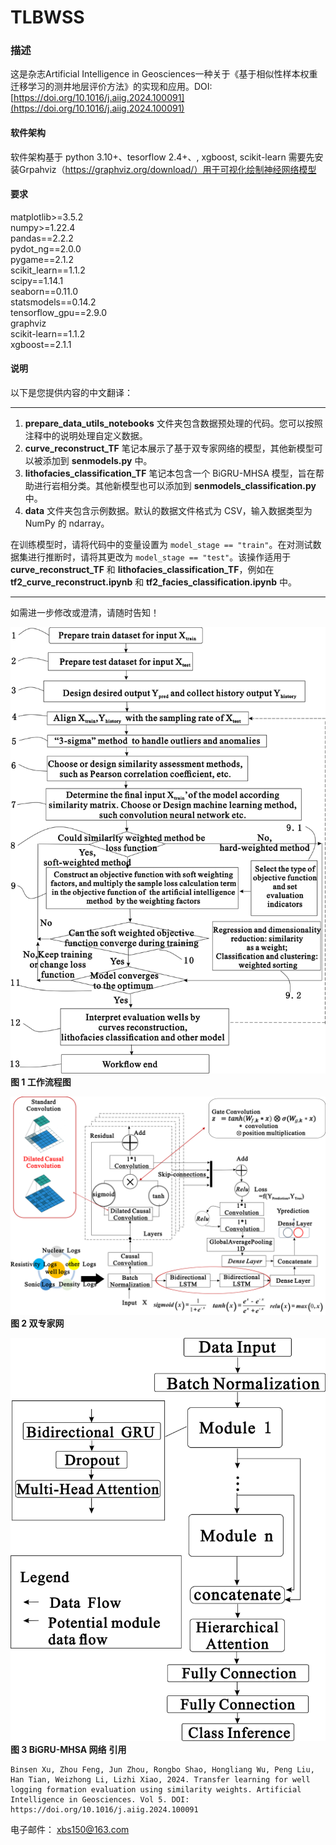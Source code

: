 # TLBWSS

### 描述
这是杂志Artificial Intelligence in Geosciences一种关于《基于相似性样本权重迁移学习的测井地层评价方法》的实现和应用。DOI: [https://doi.org/10.1016/j.aiig.2024.100091](https://doi.org/10.1016/j.aiig.2024.100091)


#### 软件架构
软件架构基于 python 3.10+、tesorflow 2.4+、, xgboost, scikit-learn
需要先安装Grpahviz（https://graphviz.org/download/）用于可视化绘制神经网络模型
#### 要求
matplotlib>=3.5.2  
numpy>=1.22.4  
pandas==2.2.2  
pydot_ng==2.0.0  
pygame==2.1.2  
scikit_learn==1.1.2  
scipy==1.14.1  
seaborn==0.11.0  
statsmodels==0.14.2  
tensorflow_gpu==2.9.0  
graphviz  
scikit-learn==1.1.2  
xgboost==2.1.1  
#### 说明

以下是您提供内容的中文翻译：

---

1. **prepare_data_utils_notebooks** 文件夹包含数据预处理的代码。您可以按照注释中的说明处理自定义数据。  
2. **curve_reconstruct_TF** 笔记本展示了基于双专家网络的模型，其他新模型可以被添加到 **senmodels.py** 中。  
3. **lithofacies_classification_TF** 笔记本包含一个 BiGRU-MHSA 模型，旨在帮助进行岩相分类。其他新模型也可以添加到 **senmodels_classification.py** 中。  
4. **data** 文件夹包含示例数据。默认的数据文件格式为 CSV，输入数据类型为 NumPy 的 ndarray。  

在训练模型时，请将代码中的变量设置为 `model_stage == "train"`。在对测试数据集进行推断时，请将其更改为 `model_stage == "test"`。该操作适用于 **curve_reconstruct_TF** 和 **lithofacies_classification_TF**，例如在 **tf2_curve_reconstruct.ipynb** 和 **tf2_facies_classification.ipynb** 中。

---

如需进一步修改或澄清，请随时告知！


![workflow_chart](figure/workflow_chart_new.png "workflow_chart")
**图 1 工作流程图**

![double_experts_network](figure/double_experts_network_en.png "double_experts_network")
**图 2 双专家网**

![BiGRU-MHSA_network](figure/BiGRU-MHSA_network.png "BiGRU-MHSA_network")
**图 3 BiGRU-MHSA 网络**
**引用**
```
Binsen Xu, Zhou Feng, Jun Zhou, Rongbo Shao, Hongliang Wu, Peng Liu, Han Tian, Weizhong Li, Lizhi Xiao, 2024. Transfer learning for well logging formation evaluation using similarity weights. Artificial Intelligence in Geosciences. Vol 5. DOI: https://doi.org/10.1016/j.aiig.2024.100091
```
电子邮件： xbs150@163.com
